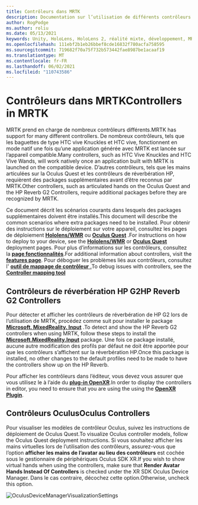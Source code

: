 ```yaml
---
title: Contrôleurs dans MRTK
description: Documentation sur l’utilisation de différents contrôleurs avec MRTK
author: RogPodge
ms.author: roliu
ms.date: 05/13/2021
keywords: Unity, HoloLens, HoloLens 2, réalité mixte, développement, MRTK, contrôleurs, réverbération HP, Oculus, HTC vive, mains
ms.openlocfilehash: 111ebf2b1eb26bbef8cde16832f780acfa758595
ms.sourcegitcommit: 719682f70a75f732b573442fae8987be1acaaf19
ms.translationtype: MT
ms.contentlocale: fr-FR
ms.lasthandoff: 06/02/2021
ms.locfileid: "110743586"
---
```

# <a name="controllers-in-mrtk"></a><span data-ttu-id="e0347-104">Contrôleurs dans MRTK</span><span class="sxs-lookup"><span data-stu-id="e0347-104">Controllers in MRTK</span></span>

<span data-ttu-id="e0347-105">MRTK prend en charge de nombreux contrôleurs différents.</span><span class="sxs-lookup"><span data-stu-id="e0347-105">MRTK has support for many different controllers.</span></span> <span data-ttu-id="e0347-106">De nombreux contrôleurs, tels que les baguettes de type HTC vive Knuckles et HTC vive, fonctionnent en mode natif une fois qu’une application générée avec MRTK est lancée sur l’appareil compatible.</span><span class="sxs-lookup"><span data-stu-id="e0347-106">Many controllers, such as HTC Vive Knuckles and HTC Vive Wands, will work natively once an application built with MRTK is launched on the compatible device.</span></span> <span data-ttu-id="e0347-107">D’autres contrôleurs, tels que les mains articulées sur la Oculus Quest et les contrôleurs de réverbération HP, requièrent des packages supplémentaires avant d’être reconnus par MRTK.</span><span class="sxs-lookup"><span data-stu-id="e0347-107">Other controllers, such as articulated hands on the Oculus Quest and the HP Reverb G2 Controllers, require additional packages before they are recognized by MRTK.</span></span>

<span data-ttu-id="e0347-108">Ce document décrit les scénarios courants dans lesquels des packages supplémentaires doivent être installés.</span><span class="sxs-lookup"><span data-stu-id="e0347-108">This document will describe the common scenarios where extra packages need to be installed.</span></span> <span data-ttu-id="e0347-109">Pour obtenir des instructions sur le déploiement sur votre appareil, consultez les pages de déploiement [**Hololens/WMR**](./wmr-mrtk.md) ou [**Oculus Quest**](/windows/mixed-reality/mrtk-unity/supported-devices/oclus-quest-mrtk) .</span><span class="sxs-lookup"><span data-stu-id="e0347-109">For instructions on how to deploy to your device, see the [**Hololens/WMR**](./wmr-mrtk.md) or [**Oculus Quest**](/windows/mixed-reality/mrtk-unity/supported-devices/oclus-quest-mrtk) deployment pages.</span></span> <span data-ttu-id="e0347-110">Pour plus d’informations sur les contrôleurs, consultez la [**page fonctionnalités**](../features/input/controllers.md).</span><span class="sxs-lookup"><span data-stu-id="e0347-110">For additional information about controllers, visit the [**features page**](../features/input/controllers.md).</span></span> <span data-ttu-id="e0347-111">Pour déboguer les problèmes liés aux contrôleurs, consultez l' [ **outil de mappage de contrôleur** .](../features/tools/controller-mapping-tool.md)</span><span class="sxs-lookup"><span data-stu-id="e0347-111">To debug issues with controllers, see the [**Controller mapping tool**](../features/tools/controller-mapping-tool.md)</span></span>

## <a name="hp-reverb-g2-controllers"></a><span data-ttu-id="e0347-112">Contrôleurs de réverbération HP G2</span><span class="sxs-lookup"><span data-stu-id="e0347-112">HP Reverb G2 Controllers</span></span>

<span data-ttu-id="e0347-113">Pour détecter et afficher les contrôleurs de réverbération de HP G2 lors de l’utilisation de MRTK, procédez comme suit pour installer le package [**Microsoft. MixedReality. Input**](/windows/mixed-reality/develop/unity/unity-reverb-g2-controllers#installing-microsoftmixedrealityinput-with-the-mixed-reality-feature-tool) .</span><span class="sxs-lookup"><span data-stu-id="e0347-113">To detect and show the HP Reverb G2 controllers when using MRTK, follow these steps to install the [**Microsoft.MixedReality.Input**](/windows/mixed-reality/develop/unity/unity-reverb-g2-controllers#installing-microsoftmixedrealityinput-with-the-mixed-reality-feature-tool) package.</span></span> <span data-ttu-id="e0347-114">Une fois ce package installé, aucune autre modification des profils par défaut ne doit être apportée pour que les contrôleurs s’affichent sur la réverbération HP.</span><span class="sxs-lookup"><span data-stu-id="e0347-114">Once this package is installed, no other changes to the default profiles need to be made to have the controllers show up on the HP Reverb.</span></span> 

<span data-ttu-id="e0347-115">Pour afficher les contrôleurs dans l’éditeur, vous devez vous assurer que vous utilisez le à l’aide du [**plug-in OpenXR**](/windows/mixed-reality/develop/unity/openxr-getting-started).</span><span class="sxs-lookup"><span data-stu-id="e0347-115">In order to display the controllers in editor, you need to ensure that you are using the using the [**OpenXR Plugin**](/windows/mixed-reality/develop/unity/openxr-getting-started).</span></span>

## <a name="oculus-controllers"></a><span data-ttu-id="e0347-116">Contrôleurs Oculus</span><span class="sxs-lookup"><span data-stu-id="e0347-116">Oculus Controllers</span></span> 

<span data-ttu-id="e0347-117">Pour visualiser les modèles de contrôleur Oculus, suivez les instructions de déploiement de Oculus Quest.</span><span class="sxs-lookup"><span data-stu-id="e0347-117">To visualize Oculus controller models, follow the Oculus Quest deployment instructions.</span></span> <span data-ttu-id="e0347-118">Si vous souhaitez afficher les mains virtuelles lors de l’utilisation des contrôleurs, assurez-vous que l’option **afficher les mains de l’avatar au lieu des contrôleurs** est cochée sous le gestionnaire de périphériques Oculus SDK XR.</span><span class="sxs-lookup"><span data-stu-id="e0347-118">If you wish to show virtual hands when using the controllers, make sure that **Render Avatar Hands Instead Of Controllers** is checked under the XR SDK Oculus Device Manager.</span></span> <span data-ttu-id="e0347-119">Dans le cas contraire, décochez cette option.</span><span class="sxs-lookup"><span data-stu-id="e0347-119">Otherwise, uncheck this option.</span></span>

![OculusDeviceManagerVisualizationSettings](../images/cross-platform/oculus-quest/OculusDeviceManager.png)
